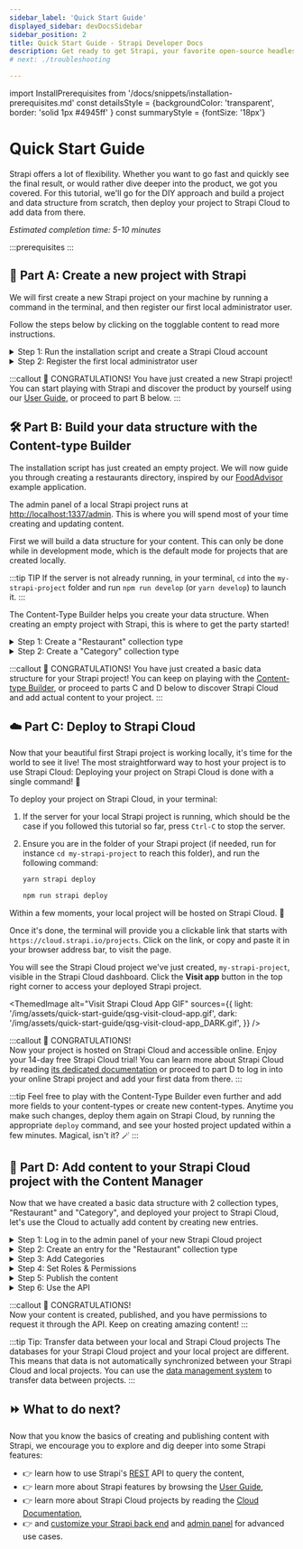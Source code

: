 ```yaml
---
sidebar_label: 'Quick Start Guide'
displayed_sidebar: devDocsSidebar
sidebar_position: 2
title: Quick Start Guide - Strapi Developer Docs
description: Get ready to get Strapi, your favorite open-source headless cms up and running in less than 3 minutes.
# next: ./troubleshooting

---
```


import InstallPrerequisites from '/docs/snippets/installation-prerequisites.md'
const detailsStyle = {backgroundColor: 'transparent', border: 'solid 1px #4945ff' }
const summaryStyle = {fontSize: '18px'}

# Quick Start Guide

Strapi offers a lot of flexibility. Whether you want to go fast and quickly see the final result, or would rather dive deeper into the product, we got you covered. For this tutorial, we'll go for the DIY approach and build a project and data structure from scratch, then deploy your project to Strapi Cloud to add data from there.

*Estimated completion time: 5-10 minutes*

:::prerequisites
<InstallPrerequisites components={props.components} />
:::

## 🚀 Part A: Create a new project with Strapi

We will first create a new Strapi project on your machine by running a command in the terminal, and then register our first local administrator user.

Follow the steps below by clicking on the togglable content to read more instructions.

<details style={detailsStyle}>
<summary style={summaryStyle}>Step 1: Run the installation script and create a Strapi Cloud account</summary>

### Step 1: Run the installation script and create a Strapi Cloud account

1. Run the following command in a terminal:

    <Tabs groupId="yarn-npm">

    <TabItem value="npm" label="NPM">

    ```bash
    npx create-strapi-app@latest my-strapi-project --quickstart
    ```

    </TabItem>

    <TabItem value="yarn" label="Yarn">

    ```bash
    yarn create strapi-app my-strapi-project --quickstart
    ```

    </TabItem>

    </Tabs>

2. The terminal will invite you to create a Strapi Cloud account and start a free, 14-day trial. Ensure `Login/Sign up` is selected in the terminal, or use arrow keys to select it, and press Enter.

3. In the new browser tab that opens, ensure the confirmation code is the same as in the terminal and click **Confirm**.

4. Still in the browser tab, click **Continue with GitHub**. If you are not already logged in into GitHub with your current browser session, you might be redirected to a GitHub login page.

5. Once logged in, the browser will display a "Congratulations, you're all set!" message and you can safely close the browser tab and get back to the terminal.

<ThemedImage
  alt="Login GIF"
  sources={{
    light: '/img/assets/quick-start-guide/qsg-cloud-login.gif',
    dark: '/img/assets/quick-start-guide/qsg-cloud-login.gif',
  }}
/>

As you will see in the terminal, your project is now building locally.

:::info
* The `quick start` installation sets up Strapi with a SQLite database. Other databases and installation options are available (see [CLI installation guide](/dev-docs/installation/cli)).
* The folder of your project will include a `.strapi-cloud.json` file used to link the local Strapi project on your machine to the Strapi Cloud project.
:::

</details>

<details style={detailsStyle}>
<summary style={summaryStyle}>Step 2: Register the first local administrator user</summary>


### Step 2: Register the first local administrator user

Once the installation is complete, your browser automatically opens a new tab.

By completing the form, you create your own account. Once done, you become the first administrator user of this Strapi application. Welcome aboard, commander!

You now have access to the [admin panel](http://localhost:1337/admin):

<ThemedImage
alt="Admin panel screenshot: dashboard"
sources={{
    light: '/img/assets/quick-start-guide/qsg-handson-part1-01-admin_panel.png',
    dark: '/img/assets/quick-start-guide/qsg-handson-part1-01-admin_panel_DARK.png',
}}
/> 

</details>

:::callout 🥳 CONGRATULATIONS!
You have just created a new Strapi project! You can start playing with Strapi and discover the product by yourself using our [User Guide](/user-docs/intro), or proceed to part B below.
:::

## 🛠 Part B: Build your data structure with the Content-type Builder

The installation script has just created an empty project. We will now guide you through creating a restaurants directory, inspired by our [FoodAdvisor](https://github.com/strapi/foodadvisor) example application.

The admin panel of a local Strapi project runs at [http://localhost:1337/admin](http://localhost:1337/admin). This is where you will spend most of your time creating and updating content.

First we will build a data structure for your content. This can only be done while in development mode, which is the default mode for projects that are created locally.

:::tip TIP
If the server is not already running, in your terminal, `cd` into the `my-strapi-project` folder and run `npm run develop` (or `yarn develop`) to launch it.
:::

The Content-Type Builder helps you create your data structure. When creating an empty project with Strapi, this is where to get the party started!

<details style={detailsStyle}>

<summary style={summaryStyle}>Step 1: Create a "Restaurant" collection type</summary>


### Step 1: Create a "Restaurant" collection type

Your restaurants directory will eventually include many restaurants, so we need to create a "Restaurant" collection type. Then we can describe the fields to display when adding a new restaurant entry:

1. Click on the **Create your first Content type** button.<br />If it's not showing up, go to ![Content-type Builder icon](/img/assets/quick-start-guide/icons/content_types_builder.svg) [Content-type Builder](http://localhost:1337/admin/plugins/content-type-builder) in the main navigation.
2. Click on **Create new collection type**.
3. Type `Restaurant` for the _Display name_, and click **Continue**.  
4. Click the Text field.
5. Type `Name` in the _Name_ field.
6. Switch to the _Advanced Settings_ tab, and check the **Required field** and the **Unique field** settings.
7. Click on **Add another field**.
8. Choose the Rich text (Blocks) field in the list.
9. Type `Description` under the _Name_ field, then click **Finish**.
10. Finally, click **Save** and wait for Strapi to restart.

<ThemedImage
alt="GIF: Create Restaurant collection type in Content-type Builder"
sources={{
    light: '/img/assets/quick-start-guide/qsg-handson-restaurant_2.gif',
    dark: '/img/assets/quick-start-guide/qsg-handson-restaurant_2_DARK.gif',
}}
/>

Once Strapi has restarted, "Restaurant" is listed under ![Content Manager icon](/img/assets/quick-start-guide/icons/content.svg) _Content Manager > Collection types_ in the navigation. Wow, you have just created your very first content-type! It was so cool — let's create another one right now, just for pleasure.

</details>

<details style={detailsStyle}>
<summary style={summaryStyle}>Step 2: Create a "Category" collection type</summary>


### Step 2: Create a "Category" collection type

It would help getting a bit more organized if our restaurants directory had some categories. Let's create a "Category" collection type:

1. Go to ![Content-type Builder icon](/img/assets/quick-start-guide/icons/content_types_builder.svg) [Content-type Builder](http://localhost:1337/admin/plugins/content-type-builder) in the main navigation.
2. Click on **Create new collection type**.
3. Type `Category` for the _Display name_, and click **Continue**.
4. Click the Text field.
5. Type `Name` in the _Name_ field.
6. Switch to the _Advanced Settings_ tab, and check the **Required field** and the **Unique field** settings.
7. Click on **Add another field**.
8. Choose the Relation field.
9. In the center, select the icon that represents "many-to-many" ![icon many-to-many](/img/assets/icons/ctb_relation_manytomany.svg). The text should read `Categories has and belongs to many Restaurants`.

<ThemedImage
alt="Admin Panel screenshot: relations"
sources={{
  light: '/img/assets/quick-start-guide/qsg-handson-part2-02-collection_ct.png',
  dark: '/img/assets/quick-start-guide/qsg-handson-part2-02-collection_ct_DARK.png',
}}
/>

11. Finally, click **Finish**, then the **Save** button, and wait for Strapi to restart.

</details>

:::callout 🥳 CONGRATULATIONS!
You have just created a basic data structure for your Strapi project! You can keep on playing with the [Content-type Builder](/user-docs/content-type-builder), or proceed to parts C and D below to discover Strapi Cloud and add actual content to your project.
:::

## ☁️ Part C: Deploy to Strapi Cloud

Now that your beautiful first Strapi project is working locally, it's time for the world to see it live! The most straightforward way to host your project is to use Strapi Cloud: Deploying your project on Strapi Cloud is done with a single command! 🚀

To deploy your project on Strapi Cloud, in your terminal:

1. If the server for your local Strapi project is running, which should be the case if you followed this tutorial so far, press `Ctrl-C` to stop the server.
2. Ensure you are in the folder of your Strapi project (if needed, run for instance `cd my-strapi-project` to reach this folder), and run the following command:

    <Tabs groupId="yarn-npm">

    <TabItem value="yarn" label="Yarn">

      ```sh
      yarn strapi deploy
      ```

    </TabItem>

    <TabItem value="npm" label="NPM">

      ```sh
      npm run strapi deploy
      ```

    </TabItem>

    </Tabs>

Within a few moments, your local project will be hosted on Strapi Cloud. 🚀 

Once it's done, the terminal will provide you a clickable link that starts with `https://cloud.strapi.io/projects`. Click on the link, or copy and paste it in your browser address bar, to visit the page.

You will see the Strapi Cloud project we've just created, `my-strapi-project`, visible in the Strapi Cloud dashboard. Click the **Visit app** button in the top right corner to access your deployed Strapi project.

<ThemedImage
alt="Visit Strapi Cloud App GIF"
sources={{
  light: '/img/assets/quick-start-guide/qsg-visit-cloud-app.gif',
  dark: '/img/assets/quick-start-guide/qsg-visit-cloud-app_DARK.gif',
}}
/>

:::callout 🥳 CONGRATULATIONS!  
Now your project is hosted on Strapi Cloud and accessible online. Enjoy your 14-day free Strapi Cloud trial! You can learn more about Strapi Cloud by reading [its dedicated documentation](/cloud/intro) or proceed to part D to log in into your online Strapi project and add your first data from there.
:::

:::tip
Feel free to play with the Content-Type Builder even further and add more fields to your content-types or create new content-types. Anytime you make such changes, deploy them again on Strapi Cloud, by running the appropriate `deploy` command, and see your hosted project updated within a few minutes. Magical, isn't it? 🪄
:::

## 📝 Part D: Add content to your Strapi Cloud project with the Content Manager

Now that we have created a basic data structure with 2 collection types, "Restaurant" and "Category", and deployed your project to Strapi Cloud, let's use the Cloud to actually add content by creating new entries.

<details style={detailsStyle}>
<summary style={summaryStyle}>Step 1: Log in to the admin panel of your new Strapi Cloud project</summary>

### Step 1: Log in to the admin panel of your new Strapi Cloud project

Now that your Strapi Cloud project is created, let's log in into the project:

1. From your [Strapi Cloud dashboard](https://cloud.strapi.io/projects), click the `my-strapi-project` project.
3. Click the **Visit app** button.
4. In the new page that opens, complete the form to create the first administrator user of this Strapi Cloud project.

Logged in into our first Strapi Cloud project, we will now add data from there.

<ThemedImage
alt=""
sources={{
  light: '/img/assets/quick-start-guide/qsg-first-login-cloud.gif',
  dark: '/img/assets/quick-start-guide/qsg-first-login-cloud_DARK.gif'
}}
/>

<details>
<summary>ℹ️ Additional information and tips about users and Strapi Cloud projects:</summary>

:::note Note: Local users and Strapi Cloud users are different
The databases for your Strapi Cloud project and your local project are different. This means that data is not automatically transferred from your local project to Strapi Cloud. This includes users that you previously created locally. That's why you are invited to create a new administrator account when logging in to your Strapi Cloud project for the first time.
:::

:::tip Tip: Directly accessing the admin panel of your Strapi Cloud project
Any project hosted on Strapi Cloud is accessible from its own URL, something like `https://my-strapi-project-name.strapiapp.com`. To access the admin panel of your online project, simply add `/admin` to the URL, for instance as in `https://my-strapi-project-name.strapiapp.com/admin`. URLs can be found in your Strapi Cloud dashboard and you can also directly access your Strapi Cloud projects from there by clicking on the name of your project then on the **Visit app** button.
:::

</details>

</details>

<details style={detailsStyle}>
<summary style={summaryStyle}>Step 2: Create an entry for the "Restaurant" collection type</summary>


### Step 2: Create an entry for the "Restaurant" collection type

1. Go to ![Content Manager icon](/img/assets/quick-start-guide/icons/content.svg) _Content Manager > Collection types - Restaurant_ in the navigation.
2. Click on **Create new entry**.
3. Type the name of your favorite local restaurant in the _Name_ field. Let's say it's `Biscotte Restaurant`.
4. In the _Description_ field, write a few words about it. If you're lacking some inspiration, you can use `Welcome to Biscotte restaurant! Restaurant Biscotte offers a cuisine based on fresh, quality products, often local, organic when possible, and always produced by passionate producers.`
5. Click **Save**.

<ThemedImage
alt="Screenshot: Biscotte Restaurant in Content Manager"
sources={{
  light: '/img/assets/quick-start-guide/qsg-handson-part2-03-restaurant.png',
  dark: '/img/assets/quick-start-guide/qsg-handson-part2-03-restaurant_DARK.png',
}}
/>

The restaurant is now listed in the _Collection types - Restaurant_ view of the ![Content Manager icon](/img/assets/quick-start-guide/icons/content.svg) _Content Manager_.

</details>

<details style={detailsStyle}>
<summary style={summaryStyle}>Step 3: Add Categories</summary>

#### Step 3: Add Categories

Let's go to ![Content Manager icon](/img/assets/quick-start-guide/icons/content.svg) _Content Manager > Collection types - Category_ and create 2 categories:

1. Click on **Create new entry**.
2. Type `French Food` in the _Name_ field.
3. Click **Save**.
4. Go back to _Collection types - Category_, then click again on **Create new entry**.  
5. Type `Brunch` in the _Name_ field, then click **Save**.

<ThemedImage
alt="GIF: Add Categories"
sources={{
  light: '/img/assets/quick-start-guide/qsg-handson-categories.gif',
  dark: '/img/assets/quick-start-guide/qsg-handson-categories_DARK.gif',
}}/>

The "French Food" and "Brunch" categories are now listed in the _Collection types - Category_ view of the ![Content Manager icon](/img/assets/quick-start-guide/icons/content.svg) _Content Manager_.

Now, we will add a category to a restaurant:

1. Go to ![Content Manager icon](/img/assets/quick-start-guide/icons/content.svg) _Content Manager > Collection types - Restaurant_ in the navigation, and click on "Biscotte Restaurant".
2. In the **Categories** drop-down list at the bottom of the page, select "Brunch". Scroll back to the top of the page and click **Save**.

</details>

<details style={detailsStyle}>
<summary style={summaryStyle}>Step 4: Set Roles & Permissions</summary>

### Step 4: Set Roles & Permissions

We have just added a restaurant and 2 categories. We now have enough content to consume (pun intended). But first, we need to make sure that the content is publicly accessible through the API:

1. Click on _![Settings icon](/img/assets/quick-start-guide/icons/settings.svg) Settings_ at the bottom of the main navigation.
2. Under _Users & Permissions Plugin_, choose _Roles_.
3. Click the **Public** role.
4. Scroll down under _Permissions_.
5. In the _Permissions_ tab, find _Restaurant_ and click on it.
6. Click the checkboxes next to **find** and **findOne**.
7. Repeat with _Category_: click the checkboxes next to **find** and **findOne**.
8. Finally, click **Save**.

<ThemedImage
alt="Screenshot: Public Role in Users & Permissions plugin"
sources={{
  light: '/img/assets/quick-start-guide/qsg-handson-part2-04-roles.png',
  dark: '/img/assets/quick-start-guide/qsg-handson-part2-04-roles_DARK.png'
}}/>

</details>

<details style={detailsStyle}>
<summary style={summaryStyle}>Step 5: Publish the content</summary>

### Step 5: Publish the content

By default, any content you create is saved as a draft. Let's publish our categories and restaurant.

First, navigate to ![Content Manager icon](/img/assets/quick-start-guide/icons/content.svg) _Content Manager > Collection types - Category_. From there:

1. Click the "Brunch" entry.
2. On the next screen, click **Publish**.
3. In the _Confirmation_ window, click **Yes, publish**.  

Then, go back to the Categories list and repeat for the "French Food" category.

Finally, to publish your favorite restaurant, go to ![Content Manager icon](/img/assets/quick-start-guide/icons/content.svg) _Content Manager > Collection types - Restaurant_, click the "Biscotte Restaurant" entry, and **Publish** it.

<ThemedImage
alt="GIF: Publish content"
sources={{
  light: '/img/assets/quick-start-guide/qsg-handson-publish.gif',
  dark: '/img/assets/quick-start-guide/qsg-handson-publish_DARK.gif'
}}
/>

</details>

<details style={detailsStyle}>
<summary style={summaryStyle}>Step 6: Use the API</summary>

### Step 6: Use the API

OK dear gourmet, we have just finished creating our content and making it accessible through the API. You can give yourself a pat on the back — but you have yet to see the final result of your hard work.

There you are: the list of restaurants should be accessible by visting the `/api/restaurants` path of your Strapi Cloud project URL (e.g., `https://beautiful-first-strapi-project.strapiapp.com/api/restaurants`).

Try it now! The result should be similar to the example response below 👇.

<details>
<summary>Click me to view an example of API response:</summary>

```json
{
  "data": [
    {
      "id": 1,
      "attributes": {
        "name": "Biscotte Restaurant",
        "description": "Welcome to Biscotte restaurant! Restaurant Biscotte offers a cuisine based on fresh, quality products, often local, organic when possible, and always produced by passionate producers.",
        "createdAt": "2021-11-18T13:34:53.885Z",
        "updatedAt": "2021-11-18T13:59:05.035Z",
        "publishedAt": "2021-11-18T13:59:05.033Z"
      }
    }
  ],
  "meta": {
    "pagination": {
      "page": 1,
      "pageSize": 25,
      "pageCount": 1,
      "total": 1
    }
  }
}
```

</details>

</details>

:::callout 🥳 CONGRATULATIONS!  
Now your content is created, published, and you have permissions to request it through the API.
Keep on creating amazing content!
:::

:::tip Tip: Transfer data between your local and Strapi Cloud projects
The databases for your Strapi Cloud project and your local project are different. This means that data is not automatically synchronized between your Strapi Cloud and local projects. You can use the [data management system](/dev-docs/data-management) to transfer data between projects.
:::

## ⏩ What to do next?

Now that you know the basics of creating and publishing content with Strapi, we encourage you to explore and dig deeper into some Strapi features:

- 👉 learn how to use Strapi's [REST](/dev-docs/api/rest) API to query the content,
- 👉 learn more about Strapi features by browsing the [User Guide](/user-docs/intro),
- 👉 learn more about Strapi Cloud projects by reading the [Cloud Documentation](/cloud/intro),
- 👉 and [customize your Strapi back end](/dev-docs/backend-customization) and [admin panel](/dev-docs/admin-panel-customization) for advanced use cases.
